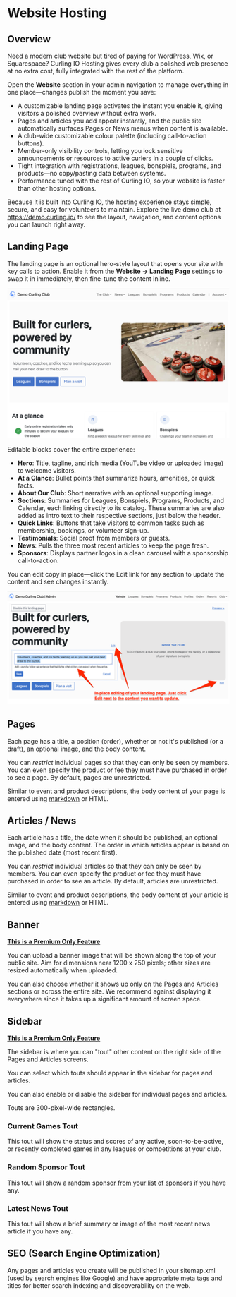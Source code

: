 # Website Hosting

## Overview[​](#overview "Direct link to Overview")

Need a modern club website but tired of paying for WordPress, Wix, or Squarespace? Curling IO Hosting gives every club a polished web presence at no extra cost, fully integrated with the rest of the platform.

Open the **Website** section in your admin navigation to manage everything in one place—changes publish the moment you save:

* A customizable landing page activates the instant you enable it, giving visitors a polished overview without extra work.
* Pages and articles you add appear instantly, and the public site automatically surfaces Pages or News menus when content is available.
* A club-wide customizable colour palette (including call-to-action buttons).
* Member-only visibility controls, letting you lock sensitive announcements or resources to active curlers in a couple of clicks.
* Tight integration with registrations, leagues, bonspiels, programs, and products—no copy/pasting data between systems.
* Performance tuned with the rest of Curling IO, so your website is faster than other hosting options.

Because it is built into Curling IO, the hosting experience stays simple, secure, and easy for volunteers to maintain. Explore the live demo club at <https://demo.curling.io/> to see the layout, navigation, and content options you can launch right away.

## Landing Page[​](#landing-page "Direct link to Landing Page")

The landing page is an optional hero-style layout that opens your site with key calls to action. Enable it from the **Website → Landing Page** settings to swap it in immediately, then fine-tune the content inline.

![Curling IO landing page layout](/img/docs/club-management/website-hosting/landing_page.png)

Editable blocks cover the entire experience:

* **Hero**: Title, tagline, and rich media (YouTube video or uploaded image) to welcome visitors.
* **At a Glance**: Bullet points that summarize hours, amenities, or quick facts.
* **About Our Club**: Short narrative with an optional supporting image.
* **Sections**: Summaries for Leagues, Bonspiels, Programs, Products, and Calendar, each linking directly to its catalog. These summaries are also added as intro text to their respective sections, just below the header.
* **Quick Links**: Buttons that take visitors to common tasks such as membership, bookings, or volunteer sign-up.
* **Testimonials**: Social proof from members or guests.
* **News**: Pulls the three most recent articles to keep the page fresh.
* **Sponsors**: Displays partner logos in a clean carousel with a sponsorship call-to-action.

You can edit copy in place—click the Edit link for any section to update the content and see changes instantly.

![Inline landing page editing](/img/docs/club-management/website-hosting/in_place_editing.png)

## Pages[​](#pages "Direct link to Pages")

Each page has a title, a position (order), whether or not it's published (or a draft), an optional image, and the body content.

You can *restrict* individual pages so that they can only be seen by members. You can even specify the product or fee they must have purchased in order to see a page. By default, pages are unrestricted.

Similar to event and product descriptions, the body content of your page is entered using [markdown](https://www.markdownguide.org/cheat-sheet/) or HTML.

## Articles / News[​](#articles--news "Direct link to Articles / News")

Each article has a title, the date when it should be published, an optional image, and the body content. The order in which articles appear is based on the published date (most recent first).

You can *restrict* individual articles so that they can only be seen by members. You can even specify the product or fee they must have purchased in order to see an article. By default, articles are unrestricted.

Similar to event and product descriptions, the body content of your article is entered using [markdown](https://www.markdownguide.org/cheat-sheet/) or HTML.

## Banner[​](#banner "Direct link to Banner")

**[This is a Premium Only Feature](/docs/getting-started/premium.md)**

You can upload a banner image that will be shown along the top of your public site. Aim for dimensions near 1200 x 250 pixels; other sizes are resized automatically when uploaded.

You can also choose whether it shows up only on the Pages and Articles sections or across the entire site. We recommend against displaying it everywhere since it takes up a significant amount of screen space.

## Sidebar[​](#sidebar "Direct link to Sidebar")

**[This is a Premium Only Feature](/docs/getting-started/premium.md)**

The sidebar is where you can "tout" other content on the right side of the Pages and Articles screens.

You can select which touts should appear in the sidebar for pages and articles.

You can also enable or disable the sidebar for individual pages and articles.

Touts are 300-pixel-wide rectangles.

### Current Games Tout[​](#current-games-tout "Direct link to Current Games Tout")

This tout will show the status and scores of any active, soon-to-be-active, or recently completed games in any leagues or competitions at your club.

### Random Sponsor Tout[​](#random-sponsor-tout "Direct link to Random Sponsor Tout")

This tout will show a random [sponsor from your list of sponsors](/docs/club-management/sponsors.md) if you have any.

### Latest News Tout[​](#latest-news-tout "Direct link to Latest News Tout")

This tout will show a brief summary or image of the most recent news article if you have any.

## SEO (Search Engine Optimization)[​](#seo-search-engine-optimization "Direct link to SEO (Search Engine Optimization)")

Any pages and articles you create will be published in your sitemap.xml (used by search engines like Google) and have appropriate meta tags and titles for better search indexing and discoverability on the web.
